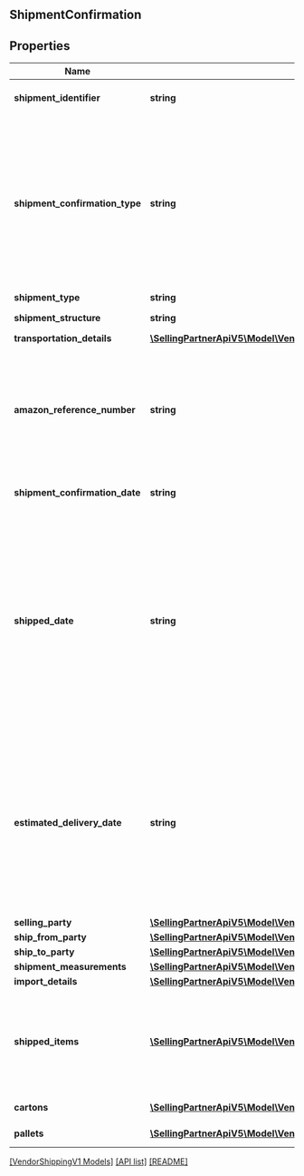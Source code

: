 ## ShipmentConfirmation

## Properties

Name | Type | Description | Notes
------------ | ------------- | ------------- | -------------
**shipment_identifier** | **string** | Unique shipment ID (not used over the last 365 days). |
**shipment_confirmation_type** | **string** | Indicates if this shipment confirmation is the initial confirmation, or intended to replace an already posted shipment confirmation. If replacing an existing shipment confirmation, be sure to provide the identical shipmentIdentifier and sellingParty information as in the previous confirmation. |
**shipment_type** | **string** | The type of shipment. | [optional]
**shipment_structure** | **string** | Shipment hierarchical structure. | [optional]
**transportation_details** | [**\SellingPartnerApiV5\Model\VendorShippingV1\TransportationDetails**](TransportationDetails.md) |  | [optional]
**amazon_reference_number** | **string** | The Amazon Reference Number is a unique identifier generated by Amazon for all Collect/WePay shipments when you submit  a routing request. This field is mandatory for Collect/WePay shipments. | [optional]
**shipment_confirmation_date** | **string** | Date on which the shipment confirmation was submitted. |
**shipped_date** | **string** | The date and time of the departure of the shipment from the vendor's location. Vendors are requested to send ASNs within 30 minutes of departure from their warehouse/distribution center or at least 6 hours prior to the appointment time at the buyer destination warehouse, whichever is sooner. Shipped date mentioned in the shipment confirmation should not be in the future. | [optional]
**estimated_delivery_date** | **string** | The date and time on which the shipment is estimated to reach buyer's warehouse. It needs to be an estimate based on the average transit time between ship from location and the destination. The exact appointment time will be provided by the buyer and is potentially not known when creating the shipment confirmation. | [optional]
**selling_party** | [**\SellingPartnerApiV5\Model\VendorShippingV1\PartyIdentification**](PartyIdentification.md) |  |
**ship_from_party** | [**\SellingPartnerApiV5\Model\VendorShippingV1\PartyIdentification**](PartyIdentification.md) |  |
**ship_to_party** | [**\SellingPartnerApiV5\Model\VendorShippingV1\PartyIdentification**](PartyIdentification.md) |  |
**shipment_measurements** | [**\SellingPartnerApiV5\Model\VendorShippingV1\ShipmentMeasurements**](ShipmentMeasurements.md) |  | [optional]
**import_details** | [**\SellingPartnerApiV5\Model\VendorShippingV1\ImportDetails**](ImportDetails.md) |  | [optional]
**shipped_items** | [**\SellingPartnerApiV5\Model\VendorShippingV1\Item[]**](Item.md) | A list of the items in this shipment and their associated details. If any of the item detail fields are common at a carton or a pallet level, provide them at the corresponding carton or pallet level. |
**cartons** | [**\SellingPartnerApiV5\Model\VendorShippingV1\Carton[]**](Carton.md) | A list of the cartons in this shipment. | [optional]
**pallets** | [**\SellingPartnerApiV5\Model\VendorShippingV1\Pallet[]**](Pallet.md) | A list of the pallets in this shipment. | [optional]

[[VendorShippingV1 Models]](../) [[API list]](../../Api) [[README]](../../../README.md)
